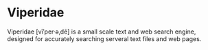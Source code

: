 # Viperidae

Viperidae [vī′per·ə‚dē] is a small scale text and web search engine, designed for accurately searching serveral
text files and web pages.
